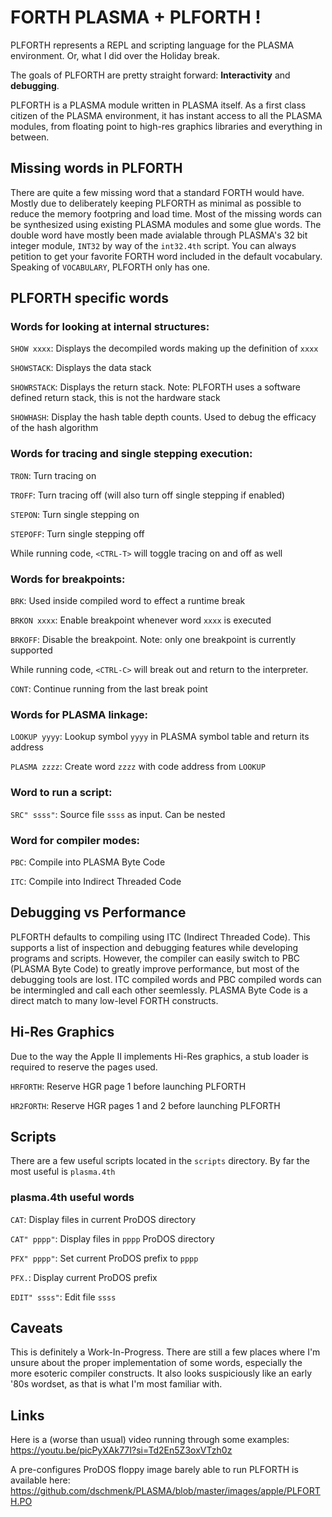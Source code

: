 # FORTH PLASMA + PLFORTH !

PLFORTH represents a REPL and scripting language for the PLASMA environment. Or, what I did over the Holiday break.

The goals of PLFORTH are pretty straight forward:
**Interactivity** and **debugging**.

PLFORTH is a PLASMA module written in PLASMA itself. As a first class citizen of the PLASMA environment, it has instant access to all the PLASMA modules, from floating point to high-res graphics libraries and everything in between.

## Missing words in PLFORTH

There are quite a few missing word that a standard FORTH would have. Mostly due to deliberately keeping PLFORTH as minimal as possible to reduce the memory footpring and load time. Most of the missing words can be synthesized using existing PLASMA modules and some glue words. The double word have mostly been made avialable through PLASMA's 32 bit integer module, `INT32` by way of the `int32.4th` script. You can always petition to get your favorite FORTH word included in the default vocabulary. Speaking of `VOCABULARY`, PLFORTH only has one.

## PLFORTH specific words

### Words for looking at internal structures:

`SHOW xxxx`: Displays the decompiled words making up the definition of `xxxx`

`SHOWSTACK`: Displays the data stack

`SHOWRSTACK`: Displays the return stack. Note: PLFORTH uses a software defined return stack, this is not the hardware stack

`SHOWHASH`: Display the hash table depth counts. Used to debug the efficacy of the hash algorithm

### Words for tracing and single stepping execution:

`TRON`: Turn tracing on

`TROFF`: Turn tracing off (will also turn off single stepping if enabled)

`STEPON`: Turn single stepping on

`STEPOFF`: Turn single stepping off

While running code, `<CTRL-T>` will toggle tracing on and off as well

### Words for breakpoints:

`BRK`: Used inside compiled word to effect a runtime break

`BRKON xxxx`: Enable breakpoint whenever word `xxxx` is executed

`BRKOFF`: Disable the breakpoint. Note: only one breakpoint is currently supported

While running code, `<CTRL-C>` will break out and return to the interpreter.

`CONT`: Continue running from the last break point

### Words for PLASMA linkage:

`LOOKUP yyyy`: Lookup symbol `yyyy` in PLASMA symbol table and return its address

`PLASMA zzzz`: Create word `zzzz` with code address from `LOOKUP`

### Word to run a script:

`SRC" ssss"`: Source file `ssss` as input. Can be nested

### Word for compiler modes:

`PBC`: Compile into PLASMA Byte Code

`ITC`: Compile into Indirect Threaded Code

## Debugging vs Performance

PLFORTH defaults to compiling using ITC (Indirect Threaded Code). This supports a list of inspection and debugging features while developing programs and scripts. However, the compiler can easily switch to PBC (PLASMA Byte Code) to greatly improve performance, but most of the debugging tools are lost. ITC compiled words and PBC compiled words can be intermingled and call each other seemlessly. PLASMA Byte Code is a direct match to many low-level FORTH constructs.

## Hi-Res Graphics
Due to the way the Apple II implements Hi-Res graphics, a stub loader is required to reserve the pages used.

`HRFORTH`: Reserve HGR page 1 before launching PLFORTH

`HR2FORTH`: Reserve HGR pages 1 and 2 before launching PLFORTH

## Scripts

There are a few useful scripts located in the `scripts` directory. By far the most useful is `plasma.4th`

### plasma.4th useful words

`CAT`: Display files in current ProDOS directory

`CAT" pppp"`: Display files in `pppp` ProDOS directory

`PFX" pppp"`: Set current ProDOS prefix to `pppp`

`PFX.`: Display current ProDOS prefix

`EDIT" ssss"`: Edit file `ssss`

## Caveats

This is definitely a Work-In-Progress. There are still a few places where I'm unsure about the proper implementation of some words, especially the more esoteric compiler constructs. It also looks suspiciously like an early '80s wordset, as that is what I'm most familiar with.

## Links

Here is a (worse than usual) video running through some examples: https://youtu.be/picPyXAk77I?si=Td2En5Z3oxVTzh0z

A pre-configures ProDOS floppy image barely able to run PLFORTH is available here: https://github.com/dschmenk/PLASMA/blob/master/images/apple/PLFORTH.PO

